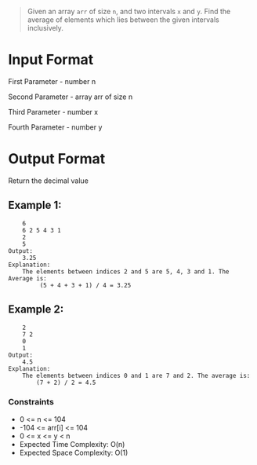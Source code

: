 > Given an array `arr` of size `n`, and two intervals `x` and `y`. Find the average of elements which lies between the given intervals inclusively.

# Input Format

First Parameter - number n

Second Parameter - array arr of size n

Third Parameter - number x

Fourth Parameter - number y

# Output Format

Return the decimal value

## Example 1:

```Input:
    6
    6 2 5 4 3 1
    2
    5
Output:
    3.25
Explanation:
    The elements between indices 2 and 5 are 5, 4, 3 and 1. The Average is:
         (5 + 4 + 3 + 1) / 4 = 3.25
```

## Example 2:

```Input:
    2
    7 2
    0
    1
Output:
    4.5
Explanation:
    The elements between indices 0 and 1 are 7 and 2. The average is:
        (7 + 2) / 2 = 4.5
```

### Constraints

- 0 <= n <= 104
- -104 <= arr[i] <= 104
- 0 <= x <= y < n
- Expected Time Complexity: O(n)
- Expected Space Complexity: O(1)
